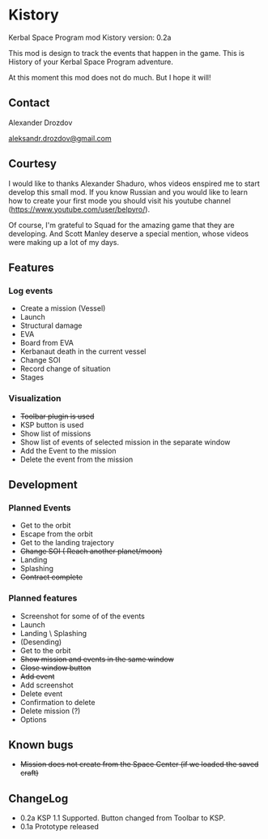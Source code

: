# Kistory
Kerbal Space Program mod Kistory
version: 0.2a

This mod is design to track the events that happen in the game. This is History of your Kerbal Space Program adventure.

At this moment this mod does not do much. But I hope it will!

## Contact
Alexander Drozdov

aleksandr.drozdov@gmail.com

## Courtesy 
I would like to thanks Alexander Shaduro, whos videos enspired me to start develop this small mod. If you know Russian and you would like to learn how to create your first mode you should visit his youtube channel (https://www.youtube.com/user/belpyro/).

Of course, I'm grateful to Squad for the amazing game that they are developing. And Scott Manley deserve a special mention, whose videos were making up a lot of my days.

## Features

### Log events
- Create a mission (Vessel)
- Launch
- Structural damage
- EVA
- Board from EVA
- Kerbanaut death in the current vessel
- Change SOI
- Record change of situation
- Stages

### Visualization
- ~~Toolbar plugin is used~~
- KSP button is used
- Show list of missions
- Show list of events of selected mission in the separate window
- Add the Event to the mission
- Delete the event from the mission


## Development

### Planned Events
- Get to the orbit
- Escape from the orbit
- Get to the landing trajectory
- ~~Change SOI ( Reach another planet/moon)~~
- Landing
- Splashing
- ~~Contract complete~~

### Planned features
- Screenshot for some of of the events 
 - Launch
 - Landing \ Splashing
  - (Desending)
 - Get to the orbit
- ~~Show mission and events in the same window~~
- ~~Close window button~~
- ~~Add event~~
- Add screenshot
- Delete event
- Confirmation to delete
- Delete mission (?)
- Options

## Known bugs
- ~~Mission does not create from the Space Center (if we loaded the saved craft)~~

## ChangeLog ##
- 0.2a KSP 1.1 Supported. Button changed from Toolbar to KSP.
- 0.1a Prototype released